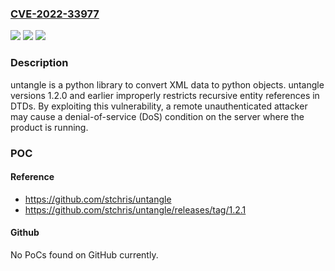 ### [CVE-2022-33977](https://cve.mitre.org/cgi-bin/cvename.cgi?name=CVE-2022-33977)
![](https://img.shields.io/static/v1?label=Product&message=untangle&color=blue)
![](https://img.shields.io/static/v1?label=Version&message=n%2Fa&color=blue)
![](https://img.shields.io/static/v1?label=Vulnerability&message=Improper%20Restriction%20of%20Recursive%20Entity%20References%20in%20DTDs%20('XML%20Entity%20Expansion')&color=brighgreen)

### Description

untangle is a python library to convert XML data to python objects. untangle versions 1.2.0 and earlier improperly restricts recursive entity references in DTDs. By exploiting this vulnerability, a remote unauthenticated attacker may cause a denial-of-service (DoS) condition on the server where the product is running.

### POC

#### Reference
- https://github.com/stchris/untangle
- https://github.com/stchris/untangle/releases/tag/1.2.1

#### Github
No PoCs found on GitHub currently.

